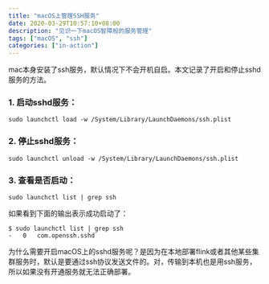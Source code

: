 ```yaml
---
title: "macOS上管理SSH服务"
date: 2020-03-29T10:57:10+08:00
description: "见识一下macOS智障般的服务管理"
tags: ["macOS", "ssh"]
categories: ["in-action"]
---
```


mac本身安装了ssh服务，默认情况下不会开机自启。本文记录了开启和停止sshd服务的方法。

<!--more-->

### 1. 启动sshd服务：

`sudo launchctl load -w /System/Library/LaunchDaemons/ssh.plist`

### 2. 停止sshd服务：

`sudo launchctl unload -w /System/Library/LaunchDaemons/ssh.plist`

### 3. 查看是否启动：

`sudo launchctl list | grep ssh`

如果看到下面的输出表示成功启动了：

```
$ sudo launchctl list | grep ssh
-	0	com.openssh.sshd
```

为什么需要开启macOS上的sshd服务呢？是因为在本地部署flink或者其他某些集群服务时，默认是要通过ssh协议发送文件的。对，传输到本机也是用ssh服务，所以如果没有开通服务就无法正确部署。  
